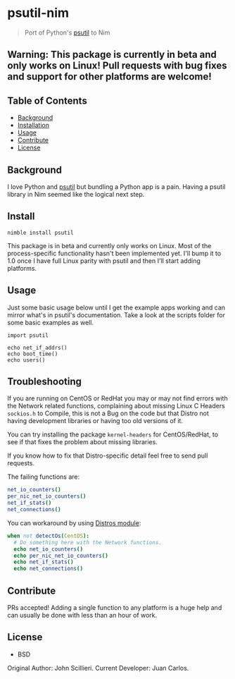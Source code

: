 # psutil-nim

> Port of Python's [psutil](https://github.com/giampaolo/psutil) to Nim

## Warning: This package is currently in beta and only works on Linux! Pull requests with bug fixes and support for other platforms are welcome!

## Table of Contents

- [Background](#background)
- [Installation](#installation)
- [Usage](#usage)
- [Contribute](#contribute)
- [License](#license)

## Background

I love Python and [psutil](https://github.com/giampaolo/psutil) but bundling a
Python app is a pain. Having a psutil library in Nim seemed like the logical
next step.

## Install

``` nimble install psutil ```

This package is in beta and currently only works on Linux. Most of the
process-specific functionality hasn't been implemented yet. I'll bump it to 1.0
once I have full Linux parity with psutil and then I'll start adding platforms.

## Usage

Just some basic usage below until I get the example apps working and can mirror
what's in psutil's documentation. Take a look at the scripts folder for some
basic examples as well.

```
import psutil

echo net_if_addrs()
echo boot_time()
echo users()
```


## Troubleshooting

If you are running on CentOS or RedHat you may or may not find errors with the Network related functions,
complaining about missing Linux C Headers `sockios.h` to Compile,
this is not a Bug on the code but that Distro not having development libraries or having too old versions of it.

You can try installing the package `kernel-headers` for CentOS/RedHat,
to see if that fixes the problem about missing libraries.

If you know how to fix that Distro-specific detail feel free to send pull requests.

The failing functions are:

```nim
net_io_counters()
per_nic_net_io_counters()
net_if_stats()
net_connections()
```

You can workaround by using [Distros module](https://nim-lang.org/docs/distros.html#Distribution):

```nim
when not detectOs(CentOS):
  # Do something here with the Network functions.
  echo net_io_counters()
  echo per_nic_net_io_counters()
  echo net_if_stats()
  echo net_connections()
```


## Contribute

PRs accepted! Adding a single function to any platform is a huge help and can usually be done with less than an hour of work.

## License

- BSD

Original Author:   John Scillieri.
Current Developer: Juan Carlos.

